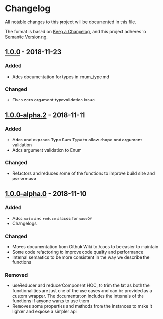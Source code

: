 # Changelog
All notable changes to this project will be documented in this file.

The format is based on [Keep a Changelog](https://keepachangelog.com/en/1.0.0/),
and this project adheres to [Semantic Versioning](https://semver.org/spec/v2.0.0.html).


## [1.0.0] - 2018-11-23
### Added
- Adds documentation for types in enum_type.md

### Changed
- Fixes zero argument typevalidation issue


## [1.0.0-alpha.2] - 2018-11-11
### Added
- Adds and exposes Type Sum Type to allow shape and argument validation
- Adds argument validation to Enum

### Changed
- Refactors and reduces some of the functions to improve build size and performace


## [1.0.0-alpha.0] - 2018-11-10
### Added
- Adds `cata` and `reduce` aliases for `caseOf`
- Changelogs

### Changed
- Moves documentation from Github Wiki to /docs to be easier to maintain
- Some code refactoring to improve code quality and performance
- Internal semantics to be more consistent in the way we describe the functions

### Removed
- useReducer and reducerComponent HOC, to trim the fat as both the functionalities are just one of the use cases and can be provided as a custom wrapper. The documentation includes the internals of the functions if anyone wants to use them
- Removes some properties and methods from the instances to make it lighter and expose a simpler api


[1.0.0]: https://github.com/phenax/enum-fp/compare/v1.0.0-alpha.2...v1.0.0
[1.0.0-alpha.2]: https://github.com/phenax/enum-fp/compare/v1.0.0-alpha.0...v1.0.0-alpha.2
[1.0.0-alpha.0]: https://github.com/phenax/enum-fp/compare/v0.5.0...v1.0.0-alpha.0
